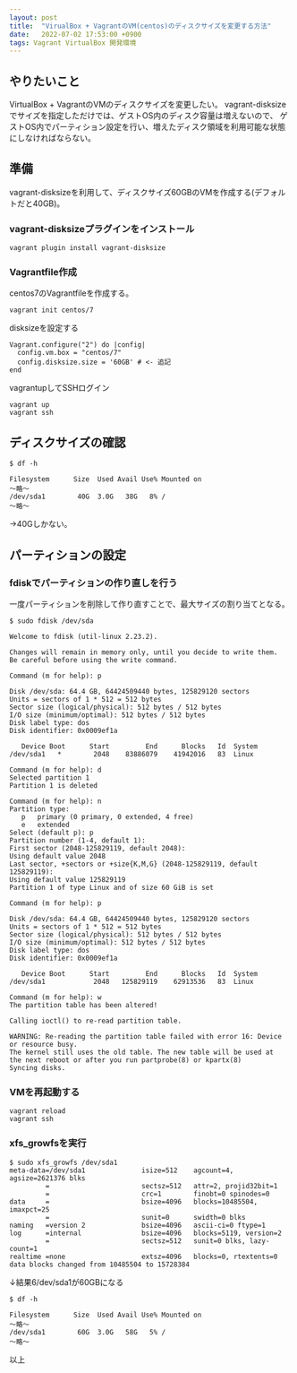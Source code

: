 ```yaml
---
layout: post
title:  "VirualBox + VagrantのVM(centos)のディスクサイズを変更する方法"
date:   2022-07-02 17:53:00 +0900
tags: Vagrant VirtualBox 開発環境
---
```


## やりたいこと

VirtualBox + VagrantのVMのディスクサイズを変更したい。
vagrant-disksizeでサイズを指定しただけでは、ゲストOS内のディスク容量は増えないので、
ゲストOS内でパーティション設定を行い、増えたディスク領域を利用可能な状態にしなければならない。

## 準備

vagrant-disksizeを利用して、ディスクサイズ60GBのVMを作成する(デフォルトだと40GB)。

### vagrant-disksizeプラグインをインストール

```
vagrant plugin install vagrant-disksize
```

### Vagrantfile作成

centos7のVagrantfileを作成する。

```
vagrant init centos/7
```

disksizeを設定する

```
Vagrant.configure("2") do |config|
  config.vm.box = "centos/7"
  config.disksize.size = '60GB' # <- 追記
end
```

vagrantupしてSSHログイン

```
vagrant up
vagrant ssh
```

## ディスクサイズの確認

```
$ df -h

Filesystem      Size  Used Avail Use% Mounted on
～略～
/dev/sda1        40G  3.0G   38G   8% /
～略～
```

→40Gしかない。

## パーティションの設定

### fdiskでパーティションの作り直しを行う

一度パーティションを削除して作り直すことで、最大サイズの割り当てとなる。

```
$ sudo fdisk /dev/sda

Welcome to fdisk (util-linux 2.23.2).

Changes will remain in memory only, until you decide to write them.
Be careful before using the write command.

Command (m for help): p

Disk /dev/sda: 64.4 GB, 64424509440 bytes, 125829120 sectors
Units = sectors of 1 * 512 = 512 bytes
Sector size (logical/physical): 512 bytes / 512 bytes
I/O size (minimum/optimal): 512 bytes / 512 bytes
Disk label type: dos
Disk identifier: 0x0009ef1a

   Device Boot      Start         End      Blocks   Id  System
/dev/sda1   *        2048    83886079    41942016   83  Linux

Command (m for help): d
Selected partition 1
Partition 1 is deleted

Command (m for help): n
Partition type:
   p   primary (0 primary, 0 extended, 4 free)
   e   extended
Select (default p): p
Partition number (1-4, default 1):
First sector (2048-125829119, default 2048):
Using default value 2048
Last sector, +sectors or +size{K,M,G} (2048-125829119, default 125829119):
Using default value 125829119
Partition 1 of type Linux and of size 60 GiB is set

Command (m for help): p

Disk /dev/sda: 64.4 GB, 64424509440 bytes, 125829120 sectors
Units = sectors of 1 * 512 = 512 bytes
Sector size (logical/physical): 512 bytes / 512 bytes
I/O size (minimum/optimal): 512 bytes / 512 bytes
Disk label type: dos
Disk identifier: 0x0009ef1a

   Device Boot      Start         End      Blocks   Id  System
/dev/sda1            2048   125829119    62913536   83  Linux

Command (m for help): w
The partition table has been altered!

Calling ioctl() to re-read partition table.

WARNING: Re-reading the partition table failed with error 16: Device or resource busy.
The kernel still uses the old table. The new table will be used at
the next reboot or after you run partprobe(8) or kpartx(8)
Syncing disks.
```

### VMを再起動する

```
vagrant reload
vagrant ssh
```

### xfs_growfsを実行

```
$ sudo xfs_growfs /dev/sda1
meta-data=/dev/sda1              isize=512    agcount=4, agsize=2621376 blks
         =                       sectsz=512   attr=2, projid32bit=1
         =                       crc=1        finobt=0 spinodes=0
data     =                       bsize=4096   blocks=10485504, imaxpct=25
         =                       sunit=0      swidth=0 blks
naming   =version 2              bsize=4096   ascii-ci=0 ftype=1
log      =internal               bsize=4096   blocks=5119, version=2
         =                       sectsz=512   sunit=0 blks, lazy-count=1
realtime =none                   extsz=4096   blocks=0, rtextents=0
data blocks changed from 10485504 to 15728384
```

↓結果6/dev/sda1が60GBになる

```
$ df -h

Filesystem      Size  Used Avail Use% Mounted on
～略～
/dev/sda1        60G  3.0G   58G   5% /
～略～
```

以上
